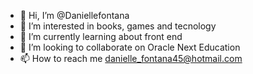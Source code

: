 - 👋 Hi, I’m @Daniellefontana
- 👀 I’m interested in books, games and tecnology
- 🌱 I’m currently learning about front end
- 💞️ I’m looking to collaborate on Oracle Next Education
- 📫 How to reach me danielle_fontana45@hotmail.com

<!---
Daniellefontana/Daniellefontana is a ✨ special ✨ repository because its `README.md` (this file) appears on your GitHub profile.
You can click the Preview link to take a look at your changes.
--->
